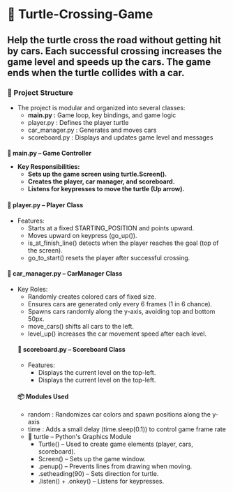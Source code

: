# 🐢 Turtle-Crossing-Game
<h2>Help the turtle cross the road without getting hit by cars. Each successful crossing increases the game level and speeds up the cars. The game ends when the turtle collides with a car.</h2>
<h3>🧱 Project Structure</h3>
<ul>
  <li>The project is modular and organized into several classes:
  <ul>
    <li><b>main.py :</b>	Game loop, key bindings, and game logic</li>
    <li>player.py :	Defines the player turtle</li>
    <li>car_manager.py :	Generates and moves cars</li>
    <li>scoreboard.py :	Displays and updates game level and messages</li>
  </ul>
  </li>
</ul>
<h4>📜 main.py – Game Controller 
  <ul>
    <li>Key Responsibilities:
    <ul>
      <li>Sets up the game screen using turtle.Screen().</li>
      <li>Creates the player, car manager, and scoreboard.</li>
      <li>Listens for keypresses to move the turtle (Up arrow).</li>
    </ul>
    </li>
  </ul>
</h4>
<h4>🐢 player.py – Player Class</h4>
<ul>
  <li>Features:
  <ul>
    <li>Starts at a fixed STARTING_POSITION and points upward.</li>
    <li>Moves upward on keypress (go_up()).</li>
    <li>is_at_finish_line() detects when the player reaches the goal (top of the screen).</li>
    <li>go_to_start() resets the player after successful crossing.</li>
  </ul>
  </li> 
</ul>
<h4>🚗 car_manager.py – CarManager Class</h4>
<ul>
  <li>Key Roles:
  <ul>
    <li>Randomly creates colored cars of fixed size.</li>
    <li>Ensures cars are generated only every 6 frames (1 in 6 chance).</li>
    <li>Spawns cars randomly along the y-axis, avoiding top and bottom 50px.</li>
    <li>move_cars() shifts all cars to the left.</li>
    <li>level_up() increases the car movement speed after each level.</li>
  </li>
</ul>
<h4>🧮 scoreboard.py – Scoreboard Class</h4>
<ul>
  <li>Features:
    <ul>
      <li>Displays the current level on the top-left.</li>
      <li>Displays the current level on the top-left.</li>
    </ul>
  </li>
</ul>
<h4>📦 Modules Used</h4>
<ul>
  <li>random :	Randomizes car colors and spawn positions along the y-axis</li>
  <li>time :	Adds a small delay (time.sleep(0.1)) to control game frame rate</li>
</ul>
<ul>
  <li>🐢 turtle – Python's Graphics Module
  <ul>
    <li>Turtle() – Used to create game elements (player, cars, scoreboard).</li>
    <li>Screen() – Sets up the game window.</li>
    <li>.penup() – Prevents lines from drawing when moving.</li>
    <li>.setheading(90) – Sets direction for turtle.</li>
    <li>.listen() + .onkey() – Listens for keypresses.</li>
  </li>
</ul>
